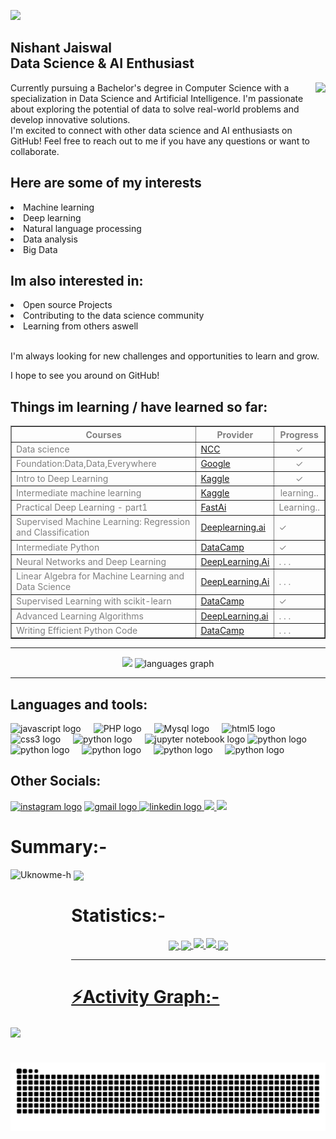 ![](https://komarev.com/ghpvc/?username=Uknowme-h&label=PROFILE+VIEWS&base=50&abbreviated=true&color=blue&style=plastic)
###
<h2 align="left">Nishant Jaiswal <br> Data Science & AI Enthusiast</h2>  <img align="right" height="150" src="https://media1.tenor.com/m/0tALo4VGqTcAAAAC/hello-halloween.gif"/>
<p align="left"> Currently pursuing a Bachelor's degree in Computer Science with a specialization in Data Science and Artificial Intelligence. I'm passionate about exploring the potential of data to solve real-world problems and develop innovative solutions.<br>
I'm excited to connect with other data science and AI enthusiasts on GitHub!
Feel free to reach out to me if you have any questions or want to collaborate.</p>
<h2 align="left"> Here are some of my interests</h2>
<li>Machine learning</li>
<li>Deep learning</li>
<li>Natural language processing</li>
<li>Data analysis</li>
<li>Big Data</li>
<h2 align="left"> Im also interested in:</h2>
<li>Open source Projects</li>
<li>Contributing to the data science community</li>
<li>Learning from others aswell</li>
<br>
<p align="left"> I'm always looking for new challenges and opportunities to learn and grow.<br>

I hope to see you around on GitHub! </p>
<h2 align="left">Things im learning / have learned so far:</h2>
<table border = 1px style = "color : grey">
<tr>
  <th>Courses</th>
  <th>Provider</th>
  <th>Progress</th>
</tr>
  <tr>
    <td>Data science</td>
    <td><a href= "https://www.nccedu.com/qualifications/fundamentals/data-science/" target="_blank" >NCC</a></td>
    <td align="center">&#10003;</td>
  </tr>
  <tr>
    <td>Foundation:Data,Data,Everywhere</td>
    <td><a href ="https://www.coursera.org/account/accomplishments/verify/HG4T2XKV9VBJ?utm_source=link&utm_medium=certificate&utm_content=cert_image&utm_campaign=pdf_header_button&utm_product=course" target="_blank" > Google</a>
    </td>
    <td align="center">&#10003;</td>
    </tr>
  <tr>
  <td>Intro to Deep Learning</td>
  <td><a href ="https://www.kaggle.com/learn/certification/nishantjswl/intro-to-machine-learning" >Kaggle</a></td>
  <td align="center">&#10003;</td> 
</tr>
  <tr>
  <td>Intermediate machine learning</td>
  <td><a href ="https://www.kaggle.com/learn/certification/nishantjswl/intro-to-machine-learning" >Kaggle</a></td>
  <td align="center">learning..</td> 
</tr>
  <tr>
    <td>Practical Deep Learning - part1</td>
    <td><a href = "https://course.fast.ai/" target="_blank">FastAi</a></td>
    <td>Learning..</td>
  </tr>
   <tr>
    <td>Supervised Machine Learning: Regression and Classification</td>
    <td><a href = "https://coursera.org/share/f37d3ccf62ced39df6486ddf976c65a4" target="_blank">Deeplearning.ai</a></td>
    <td>&#10003;</td>
  </tr>
  <tr>
    <td>Intermediate Python</td>
    <td><a href = "https://www.datacamp.com/completed/statement-of-accomplishment/course/88c0d9689d5fecfba43275b0b4756ccd3980042f" target="_blank">DataCamp</a></td>
    <td>&#10003;</td>
  </tr>
  </tr>
  <tr>
    <td>Neural Networks and Deep Learning</td>
    <td><a href = "https://www.coursera.org/specializations/deep-learning" target="_blank">DeepLearning.Ai</a></td>
    <td>. . .</td>
  </tr>
  </tr>
  <tr>
    <td>Linear Algebra for Machine Learning and Data Science
</td>
    <td><a href = "https://www.coursera.org/specializations/mathematics-for-machine-learning-and-data-science" target="_blank">DeepLearning.Ai</a></td>
    <td>. . .</td>
  </tr>

  <tr>
    <td>Supervised Learning with scikit-learn</td>
    <td><a href="https://campus.datacamp.com/courses/supervised-learning-with-scikit-learn/">DataCamp</a></td>
    <td>&#10003;</td>
  </tr>
  <tr>
    <td>Advanced Learning Algorithms</td>
    <td><a href="DeepLearning.ai">DeepLearning.ai</a></td>
    <td>. . .</td>
  </tr>

  <tr>
    <td>Writing Efficient Python Code</td>
    <td><a href = "https://campus.datacamp.com/"> DataCamp</a></td>
    <td> . . . </td>
  </tr>
  

</table>
<hr>
<div align="center">
  <img src="https://github-readme-streak-stats.herokuapp.com?user=Uknowme-h&theme=highcontrast&mode=weekly)](https://git.io/streak-stats"  />
  <img src="https://github-readme-stats.vercel.app/api/top-langs?username=Uknowme-h&locale=en&hide_title=false&layout=compact&card_width=320&langs_count=5&theme=highcontrast&hide_border=false" height="195" alt="languages graph"  />
</div>
<hr>

<h2 align="left">Languages and tools:</h2>
<div align="left">
  <img src="https://cdn.jsdelivr.net/gh/devicons/devicon/icons/javascript/javascript-original.svg" height="30" alt="javascript logo"  />
  <img width="12" />
  <img src="https://www.svgrepo.com/show/452088/php.svg" height="30" alt="PHP logo"  />
  <img width="12" />
  <img src="https://www.vectorlogo.zone/logos/mysql/mysql-ar21.svg" height="30" alt="Mysql logo"  />
  <img width="12" />
  <img src="https://cdn.jsdelivr.net/gh/devicons/devicon/icons/html5/html5-original.svg" height="30" alt="html5 logo"  />
  <img width="12" />
  <img src="https://cdn.jsdelivr.net/gh/devicons/devicon/icons/css3/css3-original.svg" height="30" alt="css3 logo"  />
  <img width="12" />
  <img src="https://cdn.jsdelivr.net/gh/devicons/devicon/icons/python/python-original.svg" height="30" alt="python logo"  />
  <img width="12" />
  <img src="https://upload.wikimedia.org/wikipedia/commons/thumb/3/38/Jupyter_logo.svg/66px-Jupyter_logo.svg.png" height="30" alt="jupyter notebook logo"  />
  <img src="https://www.vectorlogo.zone/logos/java/java-ar21.svg" height="30" alt="python logo"  />
  <img width="12" />
  <img src="https://cdn.worldvectorlogo.com/logos/c--4.svg" height="30" alt="python logo"  />
  <img width="12" />
  <img src="https://github.com/Uknowme-h/Uknowme-h/assets/152166858/195990e7-d708-4193-a38b-5828e10acf99" height="30" alt="python logo"  />
  <img width="12" />
  <img src="https://cdn.worldvectorlogo.com/logos/react-2.svg" height="30" alt="python logo"  />
  <img width="12" />
  <img src="https://upload.wikimedia.org/wikipedia/commons/4/4c/Typescript_logo_2020.svg" height="30" alt="python logo"  />
  <img width="12" />
</div>

###
<h2 align="left">Other Socials:</h2>
<div align="left">
  <a href= "https://www.instagram.com/tf_ulookin._.at/" target="_blank" ><img src="https://upload.wikimedia.org/wikipedia/commons/9/96/Instagram.svg" height="35" alt="instagram logo" /></a>
 <a href="https://www.kaggle.com/nishantjswl" target="_blank" ><img src="https://www.vectorlogo.zone/logos/kaggle/kaggle-ar21.svg" height="35" alt="gmail logo" /> </a>
 <a href="https://www.linkedin.com/in/nishant-jaiswal-49a347278/" target="_blank"> <img src="https://upload.wikimedia.org/wikipedia/commons/8/81/LinkedIn_icon.svg" height="35" alt="linkedin logo" /> </a>
 <a href = "https://twitter.com/a_p_p_l_e0_0" target="_blank" ><img src = "https://uxwing.com/wp-content/themes/uxwing/download/brands-and-social-media/x-social-media-round-icon.png" height="35"> </a>
 <a href = "https://huggingface.co/Uknowme-h" target="_blank" ><img src = "https://huggingface.co/datasets/huggingface/brand-assets/resolve/main/hf-logo-pirate.svg" height="35"> </a>
</div>

# Summary:-

<img align="left" height="220em" src="https://github-readme-stats.vercel.app/api/top-langs/?username=Uknowme-h&theme=tokyonight&hide_border=false&include_all_commits=true&count_private=true&layout=compact" alt=Uknowme-h>

<p>&nbsp;<img align="center" height="180em" src="https://github-readme-stats.vercel.app/api?username=Uknowme-h&theme=tokyonight&hide_border=false&include_all_commits=true&count_private=true"></p>

# Statistics:-
<div align="center">
<a href="https://github.com/Uknowme-h">
<img align="center" src="http://github-profile-summary-cards.vercel.app/api/cards/stats?username=Uknowme-h&theme=tokyonight" height="190em">
<img align="center" src="http://github-profile-summary-cards.vercel.app/api/cards/most-commit-language?username=Uknowme-h&theme=tokyonight" height="190em">
<img align="" src="http://github-profile-summary-cards.vercel.app/api/cards/repos-per-language?username=Uknowme-h&theme=tokyonight" height="190em">
<img src="http://github-profile-summary-cards.vercel.app/api/cards/productive-time?username=Uknowme-h&theme=tokyonight&utcOffset=8" height="190em">
<img align="center" src="http://github-profile-summary-cards.vercel.app/api/cards/profile-details?username=Uknowme-h&theme=tokyonight" height="190em">
</div>

---
<h1 align="left">⚡Activity Graph:-</h1>
<img align="center" src="https://github-readme-activity-graph.vercel.app/graph?username=Uknowme-h&theme=tokyo-night"/>


###

<br clear="both">

<img src="https://raw.githubusercontent.com/Uknowme-h/Uknowme-h/output/snake.svg" alt="Snake animation" />

###
